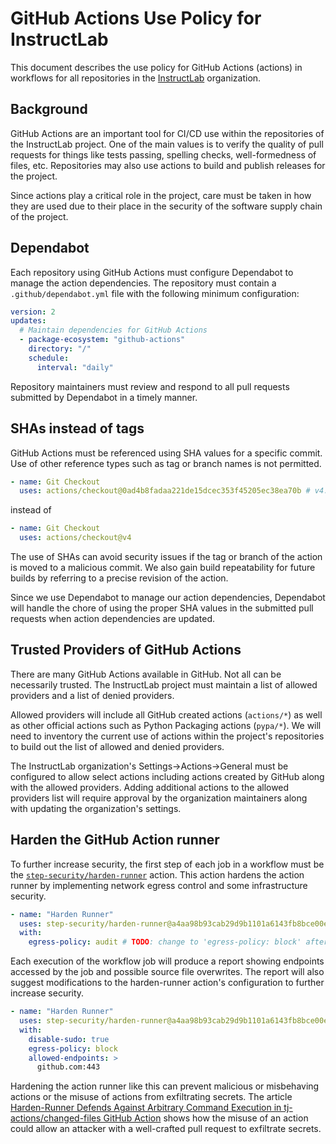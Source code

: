 # GitHub Actions Use Policy for InstructLab

This document describes the use policy for GitHub Actions (actions) in workflows for all repositories in the [InstructLab](https://github.com/instructlab) organization.

## Background

GitHub Actions are an important tool for CI/CD use within the repositories of the InstructLab project.
One of the main values is to verify the quality of pull requests for things like tests passing, spelling checks, well-formedness of files, etc.
Repositories may also use actions to build and publish releases for the project.

Since actions play a critical role in the project, care must be taken in how they are used due to their place in the security of the software supply chain of the project.

## Dependabot

Each repository using GitHub Actions must configure Dependabot to manage the action dependencies.
The repository must contain a `.github/dependabot.yml` file with the following minimum configuration:

```yaml
version: 2
updates:
  # Maintain dependencies for GitHub Actions
  - package-ecosystem: "github-actions"
    directory: "/"
    schedule:
      interval: "daily"
```

Repository maintainers must review and respond to all pull requests submitted by Dependabot in a timely manner.

## SHAs instead of tags

GitHub Actions must be referenced using SHA values for a specific commit.
Use of other reference types such as tag or branch names is not permitted.

```yaml
- name: Git Checkout
  uses: actions/checkout@0ad4b8fadaa221de15dcec353f45205ec38ea70b # v4.1.4
```

instead of

```yaml
- name: Git Checkout
  uses: actions/checkout@v4
```

The use of SHAs can avoid security issues if the tag or branch of the action is moved to a malicious commit.
We also gain build repeatability for future builds by referring to a precise revision of the action.

Since we use Dependabot to manage our action dependencies, Dependabot will handle the chore of using the proper SHA values in the submitted pull requests when action dependencies are updated.

## Trusted Providers of GitHub Actions

There are many GitHub Actions available in GitHub.
Not all can be necessarily trusted.
The InstructLab project must maintain a list of allowed providers and a list of denied providers.

Allowed providers will include all GitHub created actions (`actions/*`) as well as other official actions such as Python Packaging actions (`pypa/*`).
We will need to inventory the current use of actions within the project's repositories to build out the list of allowed and denied providers.

The InstructLab organization's Settings->Actions->General must be configured to allow select actions including actions created by GitHub along with the allowed providers.
Adding additional actions to the allowed providers list will require approval by the organization maintainers along with updating the organization's settings.

## Harden the GitHub Action runner

To further increase security, the first step of each job in a workflow must be the [`step-security/harden-runner`](https://github.com/step-security/harden-runner) action.
This action hardens the action runner by implementing network egress control and some infrastructure security.

```yaml
- name: "Harden Runner"
  uses: step-security/harden-runner@a4aa98b93cab29d9b1101a6143fb8bce00e2eac4 # v2.7.1
  with:
    egress-policy: audit # TODO: change to 'egress-policy: block' after couple of runs
```

Each execution of the workflow job will produce a report showing endpoints accessed by the job and possible source file overwrites.
The report will also suggest modifications to the harden-runner action's configuration to further increase security.

```yaml
- name: "Harden Runner"
  uses: step-security/harden-runner@a4aa98b93cab29d9b1101a6143fb8bce00e2eac4 # v2.7.1
  with:
    disable-sudo: true
    egress-policy: block
    allowed-endpoints: >
      github.com:443
```

Hardening the action runner like this can prevent malicious or misbehaving actions or the misuse of actions from exfiltrating secrets.
The article [Harden-Runner Defends Against Arbitrary Command Execution in tj-actions/changed-files GitHub Action](https://www.stepsecurity.io/blog/defend-against-arbitrary-command-execution-in-tj-actions-changed-files) shows how the misuse of an action could allow an attacker with a well-crafted pull request to exfiltrate secrets.
